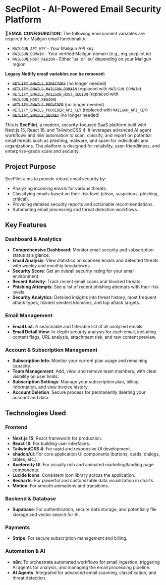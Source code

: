 # SecPilot - AI-Powered Email Security Platform

**📧 EMAIL CONFIGURATION:** The following environment variables are required for Mailgun email
functionality:

-   `MAILGUN_API_KEY` - Your Mailgun API key
-   `MAILGUN_DOMAIN` - Your verified Mailgun domain (e.g., mg.secpilot.io)
-   `MAILGUN_HOST_REGION` - Either 'us' or 'eu' depending on your Mailgun region

**Legacy Netlify email variables can be removed:**

-   ~~`NETLIFY_EMAILS_DIRECTORY`~~ (no longer needed)
-   ~~`NETLIFY_EMAILS_MAILGUN_DOMAIN`~~ (replaced with `MAILGUN_DOMAIN`)
-   ~~`NETLIFY_EMAILS_MAILGUN_HOST_REGION`~~ (replaced with `MAILGUN_HOST_REGION`)
-   ~~`NETLIFY_EMAILS_PROVIDER`~~ (no longer needed)
-   ~~`NETLIFY_EMAILS_PROVIDER_API_KEY`~~ (replaced with `MAILGUN_API_KEY`)
-   ~~`NETLIFY_EMAILS_SECRET`~~ (no longer needed)

This is **SecPilot**, a modern, security-focused SaaS platform built with Next.js 15, React 18, and
TailwindCSS 4. It leverages advanced AI agent workflows and n8n automation to scan, classify, and
report on potential email threats such as phishing, malware, and spam for individuals and
organizations. The platform is designed for reliability, user-friendliness, and enterprise-grade
scale and security.

## Project Purpose

SecPilot aims to provide robust email security by:

-   Analyzing incoming emails for various threats.
-   Classifying emails based on their risk level (clean, suspicious, phishing, critical).
-   Providing detailed security reports and actionable recommendations.
-   Automating email processing and threat detection workflows.

## Key Features

### Dashboard & Analytics

-   **Comprehensive Dashboard**: Monitor email security and subscription status at a glance.
-   **Email Analysis**: View statistics on scanned emails and detected threats with weekly and
    monthly breakdowns.
-   **Security Score**: Get an overall security rating for your email environment.
-   **Recent Activity**: Track recent email scans and blocked threats.
-   **Phishing Attempts**: See a list of recent phishing attempts with their risk levels.
-   **Security Analytics**: Detailed insights into threat history, most frequent attack types,
    riskiest senders/domains, and top attack targets.

### Email Management

-   **Email List**: A searchable and filterable list of all analyzed emails.
-   **Email Detail View**: In-depth security analysis for each email, including content flags, URL
    analysis, attachment risk, and raw content preview.

### Account & Subscription Management

-   **Subscription Info**: Monitor your current plan usage and remaining capacity.
-   **Team Management**: Add, view, and remove team members, with clear visibility on user limits.
-   **Subscription Settings**: Manage your subscription plan, billing information, and view invoice
    history.
-   **Account Deletion**: Secure process for permanently deleting your account and data.

## Technologies Used

### Frontend

-   **Next.js 15**: React framework for production.
-   **React 19**: For building user interfaces.
-   **TailwindCSS 4**: For rapid and responsive UI development.
-   **shadcn/ui**: For core application UI components (buttons, cards, dialogs, tables, etc.).
-   **Aceternity UI**: For visually rich and animated marketing/landing page components.
-   **Lucide Icons**: Consistent icon library across the application.
-   **Recharts**: For powerful and customizable data visualization in charts.
-   **Motion**: For smooth animations and transitions.

### Backend & Database

-   **Supabase**: For authentication, secure data storage, and potentially file storage and vector
    search for AI.

### Payments

-   **Stripe**: For secure subscription management and billing.

### Automation & AI

-   **n8n**: To orchestrate automated workflows for email ingestion, triggering AI agents for
    analysis, and managing the email processing pipeline.
-   **AI Agents**: Integrated for advanced email scanning, classification, and threat detection.
